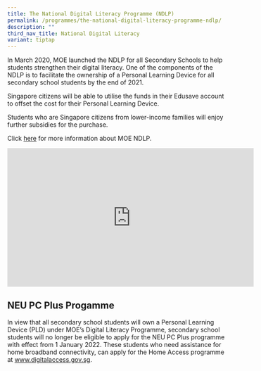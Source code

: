 ```yaml
---
title: The National Digital Literacy Programme (NDLP)
permalink: /programmes/the-national-digital-literacy-programme-ndlp/
description: ""
third_nav_title: National Digital Literacy
variant: tiptap
---
```

<p>In March 2020, MOE launched the NDLP for all Secondary Schools to help students strengthen their digital literacy. One of the components of the NDLP is to facilitate the ownership of a Personal Learning Device for all secondary school students by the end of 2021.</p><p>Singapore citizens will be able to utilise the funds in their Edusave account to&nbsp;offset the cost&nbsp;for their Personal Learning Device.</p><p>Students who are Singapore citizens from lower-income families will enjoy further subsidies for the purchase.&nbsp;</p><p>Click&nbsp;<a href="https://www.moe.gov.sg/microsites/cos2020/refreshing-our-curriculum/strengthen-digital-literacy.html" rel="noopener noreferrer nofollow" target="_blank">here</a>&nbsp;for more information about MOE NDLP.</p><div class="iframe-wrapper"><iframe height="315" width="560" allowfullscreen="true" frameborder="0" src="https://www.youtube.com/embed/Qgf76jrMEkQ"></iframe></div><h2>NEU PC Plus Progamme</h2><p>In view that all secondary school students will own a Personal Learning Device (PLD) under MOE’s Digital Literacy Programme, secondary school students will no longer be eligible to apply for the NEU PC Plus programme with effect from 1 January 2022. These students who need assistance for home broadband connectivity, can apply for the Home Access programme at&nbsp;<a href="http://www.digitalaccess.gov.sg/" rel="noopener noreferrer nofollow" target="_blank">www.digitalaccess.gov.sg</a>.</p>